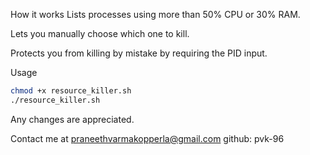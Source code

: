 How it works
Lists processes using more than 50% CPU or 30% RAM.

Lets you manually choose which one to kill.

Protects you from killing by mistake by requiring the PID input.

Usage
``` bash
chmod +x resource_killer.sh
./resource_killer.sh
```

Any changes are appreciated.

Contact me at praneethvarmakopperla@gmail.com
github: pvk-96
